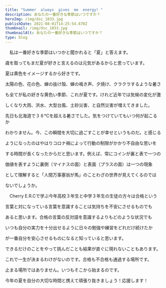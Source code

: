 ```yaml
---
title: "Summer  always  gives  me  energy! "
description: あなたの一番好きな季節はいつですか？
heroImg: /img/dsc_1033.jpg
publishDate: 2021-08-01T14:25:54.670Z
thumbnail: /img/dsc_1033.jpg
thumbnailAlt: あなたの一番好きな季節はいつですか？
type: blog
---
```

　私は一番好きな季節はいつかと聞かれると「夏」と答えます。

歳を取ってもまだ夏が好きと言えるのは元気があるからと思っています。

夏は黄色をイメージするから好きです。

太陽の色、花の色、蝉の抜け殻、蝉の鳴き声、夕焼け、クラクラするような暑さ

も全てが私の好きな黄色い季節、これが夏です。けれど近年では気候の変化が激

しくなり大雨、洪水、大型台風、土砂災害、と自然災害が増えてきました。

先日も北海道で３８℃を超える暑さでした。気をつけていてもいつ何が起こるか

わかりません。今、この瞬間を大切に過ごすことが幸せというものだ。と感じる

ようになったのはやはりコロナ禍によって行動の制限がかかり不自由な思いを

する時間が長くなったからだと思います。例えば、常にコインが裏と表で一つの

価値を表すように裏側（マイナスの面）と表面（プラスの面）は一つの現象

として理解すると「人間万事塞翁が馬」のことわざの世界が見えてくるのでは

ないでしょうか。

　Cherry E.R.Cで学ぶ今年高校３年生と中学３年生の生徒の方々は合格という

言葉と対になっている言葉を意識することは気持ちを不安にさせるものでも

あると思います。合格の言葉の反対語を意識するよりもどのような状況でも

いつも自分の実力を十分出せるように日々の勉強や練習をどれだけ続けたか

が一番自分を安心させるものになると知っていると思います。

できるだけのことをやって挑んだことも結果が直ぐに現れないこともあります。

これで一生が決まるわけがないのです。合格も不合格も通過する場所です。

止まる場所ではありません。いつもそこから始まるのです。

今年の夏を自分の大切な時間と携えて頑張り抜きましょう！応援します！